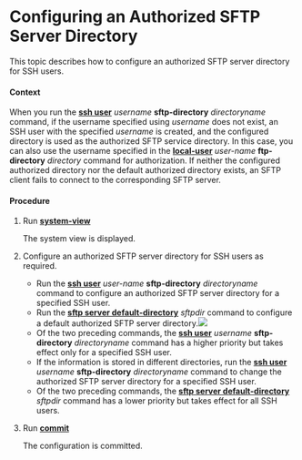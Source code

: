Configuring an Authorized SFTP Server Directory
===============================================

This topic describes how to configure an authorized SFTP server directory for SSH users.

#### Context

When you run the [**ssh user**](cmdqueryname=ssh+user) *username* **sftp-directory** *directoryname* command, if the username specified using *username* does not exist, an SSH user with the specified *username* is created, and the configured directory is used as the authorized SFTP service directory. In this case, you can also use the username specified in the [**local-user**](cmdqueryname=local-user) *user-name* **ftp-directory** *directory* command for authorization. If neither the configured authorized directory nor the default authorized directory exists, an SFTP client fails to connect to the corresponding SFTP server.


#### Procedure

1. Run [**system-view**](cmdqueryname=system-view)
   
   
   
   The system view is displayed.
2. Configure an authorized SFTP server directory for SSH users as required.
   
   
   * Run the [**ssh user**](cmdqueryname=ssh+user) *user-name* **sftp-directory** *directoryname* command to configure an authorized SFTP server directory for a specified SSH user.
   * Run the [**sftp server default-directory**](cmdqueryname=sftp+server+default-directory) *sftpdir* command to configure a default authorized SFTP server directory.![](../../../../public_sys-resources/note_3.0-en-us.png) 
   * Of the two preceding commands, the [**ssh user**](cmdqueryname=ssh+user) *username* **sftp-directory** *directoryname* command has a higher priority but takes effect only for a specified SSH user.
   * If the information is stored in different directories, run the [**ssh user**](cmdqueryname=ssh+user) *username* **sftp-directory** *directoryname* command to change the authorized SFTP server directory for a specified SSH user.
   * Of the two preceding commands, the [**sftp server default-directory**](cmdqueryname=sftp+server+default-directory) *sftpdir* command has a lower priority but takes effect for all SSH users.
3. Run [**commit**](cmdqueryname=commit)
   
   
   
   The configuration is committed.